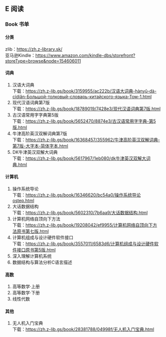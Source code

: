 ## E 阅读
### Book 书单
#### 分类
zlib：https://zh.z-library.sk/  
亚马逊Kindle：https://www.amazon.com/kindle-dbs/storefront?storeType=browse&node=154606011  
#### 词典  
1. 汉语大词典  
下载：https://zh.z-lib.gs/book/3159955/ac222b/汉语大词典-hànyǔ-dà-cídiǎn-Большой-толковый-словарь-китайского-языка-Том-1.html  
2. 现代汉语词典第7版  
下载：https://zh.z-lib.gs/book/18789019/7428e3/现代汉语词典第7版.html  
3. 古汉语常用字字典第5版  
下载：https://zh.z-lib.gs/book/5652470/8874e3/古汉语常用字字典-第5版.html  
4. 牛津高阶英汉双解词典第7版  
下载：https://zh.z-lib.gs/book/16368457/355962/牛津高阶英汉双解词典-第7版-大字本-简体字本.html  
5. DK牛津英汉双解大词典  
下载：https://zh.z-lib.gs/book/5617967/1eb080/dk牛津英汉双解大词典.html  
#### 计算机  
1. 操作系统导论  
下载：https://zh.z-lib.gs/book/16346620/bc54a0/操作系统导论ostep.html  
2. 大话数据结构  
下载：https://zh.z-lib.gs/book/5602310/7b6aa9/大话数据结构.html  
3. 计算机网络自顶向下方法  
下载：https://zh.z-lib.gs/book/19208042/ef9955/计算机网络自顶向下方法原书第七版.html  
4. 计算机组成与设计硬件软件接口  
下载：https://zh.z-lib.gs/book/3557011/6583d6/计算机组成与设计硬件软件接口原书第5版.html  
5. 深入理解计算机系统  
6. 数据结构与算法分析C语言描述  
#### 高数  
1. 高等数学·上册  
2. 高等数学·下册  
3. 线性代数  
#### 其他  
1. 无人机入门宝典  
下载：https://zh.z-lib.gs/book/28381788/04998f/无人机入门宝典.html  

